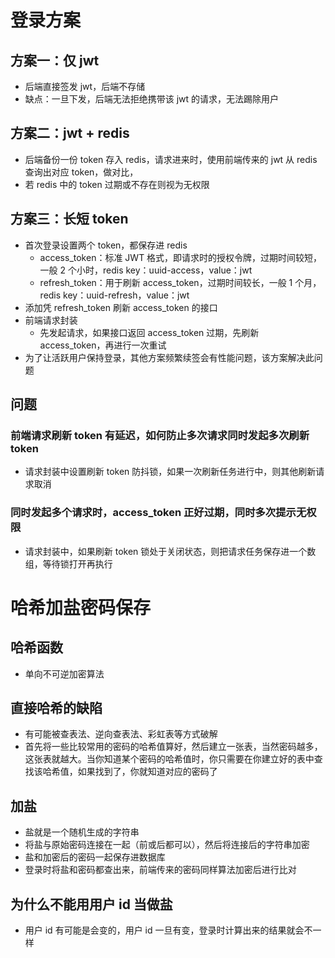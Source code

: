 # 登录方案

## 方案一：仅 jwt

- 后端直接签发 jwt，后端不存储
- 缺点：一旦下发，后端无法拒绝携带该 jwt 的请求，无法踢除用户

## 方案二：jwt + redis

- 后端备份一份 token 存入 redis，请求进来时，使用前端传来的 jwt 从 redis 查询出对应 token，做对比，
- 若 redis 中的 token 过期或不存在则视为无权限

## 方案三：长短 token

- 首次登录设置两个 token，都保存进 redis
  - access_token：标准 JWT 格式，即请求时的授权令牌，过期时间较短，一般 2 个小时，redis key：uuid-access，value：jwt
  - refresh_token：用于刷新 access_token，过期时间较长，一般 1 个月，redis key：uuid-refresh，value：jwt
- 添加凭 refresh_token 刷新 access_token 的接口
- 前端请求封装
  - 先发起请求，如果接口返回 access_token 过期，先刷新 access_token，再进行一次重试
- 为了让活跃用户保持登录，其他方案频繁续签会有性能问题，该方案解决此问题

## 问题

### 前端请求刷新 token 有延迟，如何防止多次请求同时发起多次刷新 token

- 请求封装中设置刷新 token 防抖锁，如果一次刷新任务进行中，则其他刷新请求取消

### 同时发起多个请求时，access_token 正好过期，同时多次提示无权限

- 请求封装中，如果刷新 token 锁处于关闭状态，则把请求任务保存进一个数组，等待锁打开再执行

# 哈希加盐密码保存

## 哈希函数

- 单向不可逆加密算法

## 直接哈希的缺陷

- 有可能被查表法、逆向查表法、彩虹表等方式破解
- 首先将一些比较常用的密码的哈希值算好，然后建立一张表，当然密码越多，这张表就越大。当你知道某个密码的哈希值时，你只需要在你建立好的表中查找该哈希值，如果找到了，你就知道对应的密码了

## 加盐

- 盐就是一个随机生成的字符串
- 将盐与原始密码连接在一起（前或后都可以），然后将连接后的字符串加密
- 盐和加密后的密码一起保存进数据库
- 登录时将盐和密码都查出来，前端传来的密码同样算法加密后进行比对

## 为什么不能用用户 id 当做盐

- 用户 id 有可能是会变的，用户 id 一旦有变，登录时计算出来的结果就会不一样
